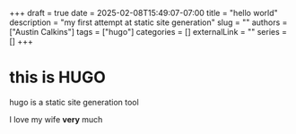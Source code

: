 +++ 
draft = true
date = 2025-02-08T15:49:07-07:00
title = "hello world"
description = "my first attempt at static site generation"
slug = ""
authors = ["Austin Calkins"]
tags = ["hugo"]
categories = []
externalLink = ""
series = []
+++
# this is HUGO

hugo is a static site generation tool

I love my wife **very** much